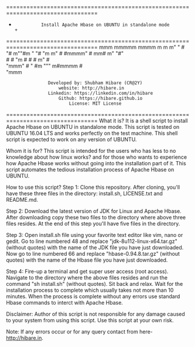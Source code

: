 =================================================================================
+               Install Apache Hbase on UBUNTU in standalone mode               +
=================================================================================
                       mmm  mmmmm          mmmm m     m
                     m"   " #   "#  m""#m "   "# "m m" 
                     #      #mmmm" #  mm#     m"  "#"  
                     #      #   "m # #  #   m"     #   
                      "mmm" #    " #m """ m#mmmm   #   
                                    "mmm               
                
                    Developed by: Shubham Hibare (CR@2Y)
                        website: http://hibare.in
                    Linkedin: https://linkedin.com/in/hibare
                        Github: https://hibare.github.io
                            License: MIT License
=================================================================================
What it is?
It is a shell script to install Apache Hbase on UBUNTU in standalone mode. This script is tested on UBUNTU 16.04 LTS and works perfectly on the test machine. 
This shell script is expected to work on any version of UBUNTU.

Whom it is for?
This script is intended for the users who has less to no knowledge about how linux works? and for those who wants to experience how Apache Hbase works without going 
into the installation part of it. This script automates the tedious installation 
process of Apache Hbase on UBUNTU.

How to use this script?
Step 1: Clone this repository. After cloning, you'll have these three files in the directory: install.sh, LICENSE.txt and README.md. 

Step 2: Download the latest version of JDK for Linux and Apache Hbase. After downloading copy these two files to the directory where above three files resides.
At the end of this step you'll have five files in the directory.

Step 3: Open install.sh file using your favorite text editor like vim, nano or gedit.
Go to line numbered 48 and replace "jdk-8u112-linux-x64.tar.gz" (without quotes) with the name of the JDK file you have just downloaded. Now go to line numbered 66 and replace "hbase-0.94.8.tar.gz" (without quotes) with the name of the Hbase file you have just downloaded.

Step 4: Fire-up a terminal and get super user access (root access). Navigate to the directory where the above files resides and run the command "sh install.sh" (without quotes). Sit back and relax. Wait for the installation process to complete which usually takes not more than 10 minutes. When the process is complete without any errors use standard Hbase commands to interct with Apache Hbase.

Disclaimer: Author of this script is not responsible for any damage caused to your system from using this script. Use this script at your own risk.

Note: If any errors occur or for any query contact from here- http://hibare.in.
